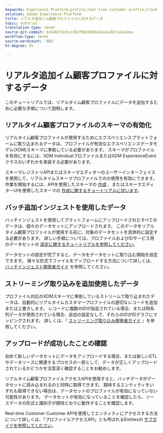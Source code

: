 ```yaml
---
keywords: Experience Platform;profile;real-time customer profile;troubleshooting;API
solution: Adobe Experience Platform
title: リアルタ追加イム顧客プロファイルに対するデータ
topic: tutorial
translation-type: tm+mt
source-git-commit: 6d24637dc6cc282f98288b6416e4a3b7cebe42ea
workflow-type: tm+mt
source-wordcount: '401'
ht-degree: 0%

---
```



# リアルタ追加イム顧客プロファイルに対するデータ

このチュートリアルでは、リアルタイム顧客プロファイルにデータを追加するために必要な手順について説明します。

## リアルタイム顧客プロファイルのスキーマの有効化

リアルタイム顧客プロファイルが使用するためにエクスペリエンスプラットフォームに取り込まれるデータは、プロファイルが有効なエクスペリエンスデータモデル(XDM)スキーマに準拠している必要があります。 スキーマがプロファイルを有効にするには、XDM IndividualプロファイルまたはXDM ExperienceEventクラスのいずれかを実装する必要があります。

スキーマレジストリAPIまたはスキーマエディターのユーザーインターフェイスを使用して、リアルタイムスキーマプロファイルでのの使用を有効にできます。 作業を開始するには、APIを使用したスキーマの [作成](../../xdm/tutorials/create-schema-api.md) 、またはスキーマエディターUIを使用したスキーマの [作成に関するチュートリアルに従います](../../xdm/tutorials/create-schema-ui.md)。

## バッチ追加インジェストを使用したデータ

バッチインジェストを使用してプラットフォームにアップロードされたすべてのデータは、個々のデータセットにアップロードされます。 このデータをリアルタイム顧客プロファイルが使用する前に、対象のデータセットを具体的に設定する必要があります。 詳しい手順については、プロファイルおよびIDサービス用のデータセットの [設定に関するチュートリアルを参照してください](dataset-configuration.md)。

データセットの設定が完了すると、データをデータセットに取り込む開始を設定できます。 様々な形式でファイルをアップロードする方法について詳しくは、 [バッチインジェスト開発者ガイド](../../ingestion/batch-ingestion/api-overview.md) を参照してください。

## ストリーミング取り込みを追加使用したデータ

プロファイル対応のXDMスキーマに準拠しているストリームで取り込まれたデータは、自動的にリアルタイムカスタマープロファイルの適切なレコードを追加または上書きします。 レコードに複数のIDが指定されている場合、または時系列データが使用されている場合、追加の設定なしで、それらのIDがIDグラフにマッピングされます。 詳しくは、『 [ストリーミング取り込み開発者ガイド](../../ingestion/tutorials/streaming-record-data.md) 』を参照してください。

## アップロードが成功したことの確認

初めて新しいデータセットにデータをアップロードする場合、または新しいETLやデータソースに関連するプロセスの一部として、データが正しくアップロードされているかどうかを注意深く確認することをお勧めします。

リアルタイム顧客プロファイルアクセスAPIを使用すると、バッチデータがデータセットに読み込まれるのと同時に取得できます。 期待するエンティティをいずれも取得できない場合は、データセットのプロファイルが有効になっていない可能性があります。 データセットが有効になっていることを確認したら、ソースデータの形式と識別子が期待どおりに動作することを確認します。

Real-time Customer Customer APIを使用してエンティティにアクセスする方法について詳しくは、「プロファイルアクセスAPI」とも呼ばれるEntitiesの [サブガイドを参照してください](../api/entities.md)。